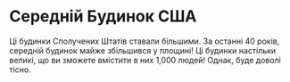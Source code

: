 # Середній Будинок США

Ці будинки Сполучених Штатів ставали більшими. За останні 40 років, середній
будинок майже збільшився у площині! Ці будинки настільки великі, що ви зможете
вмістити в них 1,000 людей! Однак, буде доволі тісно.

